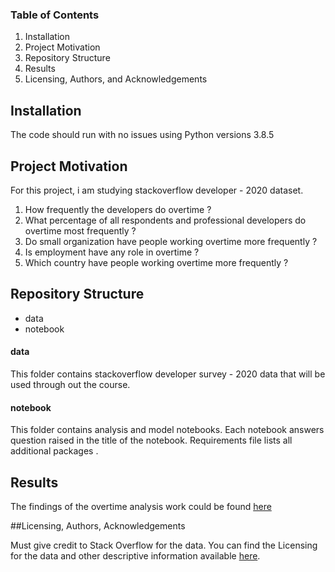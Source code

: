 ### Table of Contents

1. Installation
2. Project Motivation
3. Repository Structure
4. Results
5. Licensing, Authors, and Acknowledgements

## Installation

The code should run with no issues using Python versions 3.8.5

## Project Motivation
For this project, i am studying stackoverflow developer - 2020 dataset. 

1. How frequently the developers do overtime ?
2. What percentage of all respondents and professional developers do overtime most frequently ?
3. Do small organization have people working overtime more frequently ?
4. Is employment have any role in overtime ?
5. Which country have people working overtime more frequently ?

## Repository Structure
- data
- notebook
#### data
This folder contains stackoverflow developer survey - 2020 data that will be used through out the course.
#### notebook
This folder contains analysis and model notebooks. Each notebook answers question raised in the title of the notebook.
Requirements file lists all additional packages .
## Results
The findings of the overtime analysis work could be found [here](blogpostlink)

##Licensing, Authors, Acknowledgements

Must give credit to Stack Overflow for the data. You can find the Licensing for the data and other descriptive information available [here](https://insights.stackoverflow.com/survey).
